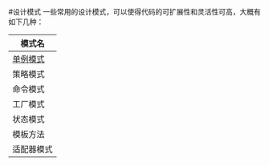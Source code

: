 #设计模式
一些常用的设计模式，可以使得代码的可扩展性和灵活性可高，大概有如下几种：

|     模式名    |
|    -----    |
|[单例模式](https://github.com/zhouchaoyuan/ThePlanForMe/blob/master/M1-M2/W5-W8/%E5%8D%95%E4%BE%8B%E6%A8%A1%E5%BC%8F.md)|
|策略模式|
|命令模式|
|工厂模式|
|状态模式|
|模板方法|
|适配器模式|

